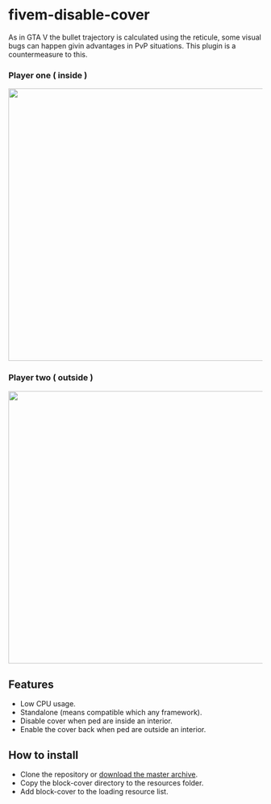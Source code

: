 # fivem-disable-cover

As in GTA V the bullet trajectory is calculated using the reticule, some visual bugs can happen givin advantages in PvP situations. This plugin is a countermeasure to this.

### Player one ( inside )
<img src="https://i.imgur.com/247KkW5.png" width="960" height="540">

### Player two ( outside )
<img src="https://i.imgur.com/Q7JBJjU.jpg" width="960" height="540">

## Features

* Low CPU usage.
* Standalone (means compatible which any framework).
* Disable cover when ped are inside an interior.
* Enable the cover back when ped are outside an interior.
 
## How to install

* Clone the repository or [download the master archive](https://github.com/Yum1x/fivem-disable-cover/archive/master.zip).
* Copy the block-cover directory to the resources folder.
* Add block-cover to the loading resource list.
